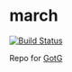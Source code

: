 # march
[![Build Status](https://travis-ci.org/nulltitleexception/march.svg?branch=master)](https://travis-ci.org/nulltitleexception/march)

Repo for [GotG](https://gotg.io)

